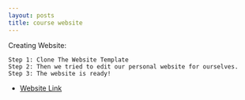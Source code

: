 ```yaml
---
layout: posts
title: course website
---
```


Creating Website:

    Step 1: Clone The Website Template
    Step 2: Then we tried to edit our personal website for ourselves.
    Step 3: The website is ready!

* [Website Link](https://roozbehghazavi.github.io/Post-exam/)
   